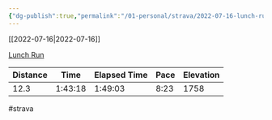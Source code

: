 ```yaml
---
{"dg-publish":true,"permalink":"/01-personal/strava/2022-07-16-lunch-run/"}
---
```



[[2022-07-16\|2022-07-16]]

[Lunch Run](https://www.strava.com/activities/7480220258)

| Distance | Time    | Elapsed Time | Pace | Elevation |
| -------- | ------- | ------------ | ---- | --------- |
| 12.3     | 1:43:18 | 1:49:03      | 8:23 | 1758      |




#strava
